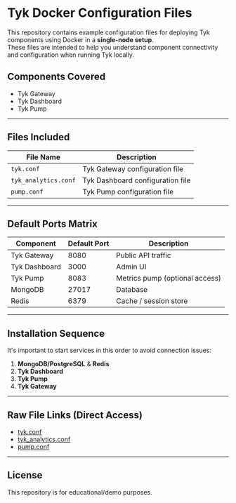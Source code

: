 # Tyk Docker Configuration Files

This repository contains example configuration files for deploying Tyk components using Docker in a **single-node setup**.  
These files are intended to help you understand component connectivity and configuration when running Tyk locally.

## Components Covered
- Tyk Gateway
- Tyk Dashboard
- Tyk Pump

---

## Files Included
| File Name              | Description                                  |
|------------------------|----------------------------------------------|
| `tyk.conf`             | Tyk Gateway configuration file               |
| `tyk_analytics.conf`   | Tyk Dashboard configuration file             |
| `pump.conf`            | Tyk Pump configuration file                  |

---

## Default Ports Matrix
| Component      | Default Port | Description                    |
|----------------|--------------|--------------------------------|
| Tyk Gateway    | 8080         | Public API traffic             |
| Tyk Dashboard  | 3000         | Admin UI                       |
| Tyk Pump       | 8083         | Metrics pump (optional access) |
| MongoDB        | 27017        | Database                      |
| Redis          | 6379         | Cache / session store          |

---

## Installation Sequence
It's important to start services in this order to avoid connection issues:
1. **MongoDB/PostgreSQL** & **Redis**
2. **Tyk Dashboard**
3. **Tyk Pump**
4. **Tyk Gateway**


---

## Raw File Links (Direct Access)
- [tyk.conf](https://raw.githubusercontent.com/rahmatlatif/tyk-docker-configs/main/tyk.conf)
- [tyk_analytics.conf](https://raw.githubusercontent.com/rahmatlatif/tyk-docker-configs/main/tyk_analytics.conf)
- [pump.conf](https://raw.githubusercontent.com/rahmatlatif/tyk-docker-configs/main/pump.conf)

---

## License
This repository is for educational/demo purposes.
